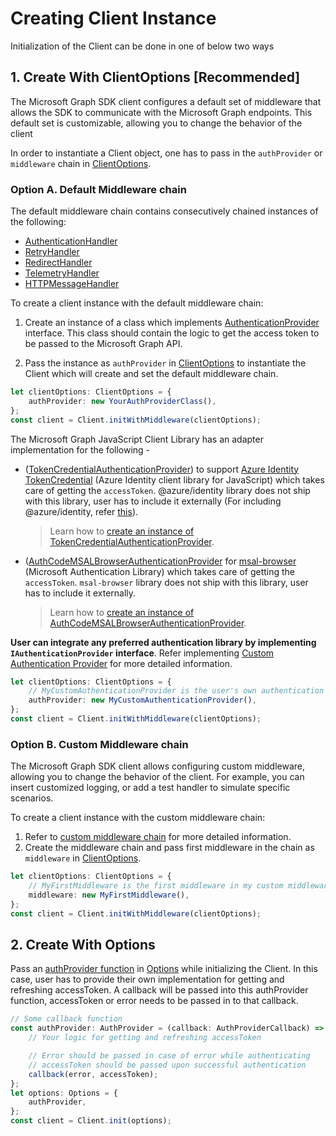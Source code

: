 # Creating Client Instance

Initialization of the Client can be done in one of below two ways

## 1. Create With ClientOptions [Recommended]

The Microsoft Graph SDK client configures a default set of middleware that allows the SDK to communicate with the Microsoft Graph endpoints. This default set is customizable, allowing you to change the behavior of the client

In order to instantiate a Client object, one has to pass in the `authProvider` or `middleware` chain in [ClientOptions](../src/IClientOptions.ts).

### Option A. Default Middleware chain

The default middleware chain contains consecutively chained instances of the following:

-   [AuthenticationHandler](../src/middleware/AuthenticationHandler.ts)
-   [RetryHandler](../src/middleware/RetryHandler.ts)
-   [RedirectHandler](../src/middleware/RedirectHandler.ts)
-   [TelemetryHandler](../src/middleware/TelemetryHandler.ts)
-   [HTTPMessageHandler](../src/middleware/HTTPMessageHandler.ts)

To create a client instance with the default middleware chain:

1. Create an instance of a class which implements [AuthenticationProvider](../src/IAuthenticationProvider.ts) interface. This class should contain the logic to get the access token to be passed to the Microsoft Graph API.

2. Pass the instance as `authProvider` in [ClientOptions](../src/IClientOptions.ts) to instantiate the Client which will create and set the default middleware chain.

```typescript
let clientOptions: ClientOptions = {
	authProvider: new YourAuthProviderClass(),
};
const client = Client.initWithMiddleware(clientOptions);
```

The Microsoft Graph JavaScript Client Library has an adapter implementation for the following -

-   ([TokenCredentialAuthenticationProvider](../src/authentication/azureTokenCredentials/TokenCredentialAuthenticationProvider.ts)) to support [Azure Identity TokenCredential](https://github.com/Azure/azure-sdk-for-js/blob/master/sdk/identity/identity/README.md) (Azure Identity client library for JavaScript) which takes care of getting the `accessToken`. @azure/identity library does not ship with this library, user has to include it externally (For including @azure/identity, refer [this](https://www.npmjs.com/package/@azure/identity)).

    > Learn how to [create an instance of TokenCredentialAuthenticationProvider](./TokenCredentialAuthenticationProvider.md).

-   ([AuthCodeMSALBrowserAuthenticationProvider](../src/authentication/msal-browser/AuthCodeMSALBrowserAuthenticationProvider.ts) for [msal-browser](https://github.com/AzureAD/microsoft-authentication-library-for-js/tree/dev/lib/msal-browser) (Microsoft Authentication Library) which takes care of getting the `accessToken`. `msal-browser` library does not ship with this library, user has to include it externally.

    > Learn how to [create an instance of AuthCodeMSALBrowserAuthenticationProvider](./AuthCodeMSALBrowserAuthenticationProvider.md).

**User can integrate any preferred authentication library by implementing `IAuthenticationProvider` interface**. Refer implementing [Custom Authentication Provider](./CustomAuthenticationProvider.md) for more detailed information.

```typescript
let clientOptions: ClientOptions = {
	// MyCustomAuthenticationProvider is the user's own authentication provider implementing AuthenticationProvider interface
	authProvider: new MyCustomAuthenticationProvider(),
};
const client = Client.initWithMiddleware(clientOptions);
```

### Option B. Custom Middleware chain

The Microsoft Graph SDK client allows configuring custom middleware, allowing you to change the behavior of the client. For example, you can insert customized logging, or add a test handler to simulate specific scenarios.

To create a client instance with the custom middleware chain:

1. Refer to [custom middleware chain](./CustomMiddlewareChain.md) for more detailed information.
2. Create the middleware chain and pass first middleware in the chain as `middleware` in [ClientOptions](../src/IClientOptions.ts).

```typescript
let clientOptions: ClientOptions = {
	// MyFirstMiddleware is the first middleware in my custom middleware chain
	middleware: new MyFirstMiddleware(),
};
const client = Client.initWithMiddleware(clientOptions);
```

## 2. Create With Options

Pass an [authProvider function](../src/IAuthProvider.ts) in [Options](../src/IOptions.ts) while initializing the Client. In this case, user has to provide their own implementation for getting and refreshing accessToken. A callback will be passed into this authProvider function, accessToken or error needs to be passed in to that callback.

```typescript
// Some callback function
const authProvider: AuthProvider = (callback: AuthProviderCallback) => {
	// Your logic for getting and refreshing accessToken

	// Error should be passed in case of error while authenticating
	// accessToken should be passed upon successful authentication
	callback(error, accessToken);
};
let options: Options = {
	authProvider,
};
const client = Client.init(options);
```
